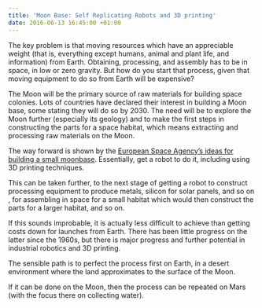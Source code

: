 ```yaml
---
title: 'Moon Base: Self Replicating Robots and 3D printing'
date: 2016-06-13 16:45:00 +01:00
---
```


The key problem is that moving resources which have an appreciable weight (that is, everything except humans, animal and plant life,  and information) from Earth. Obtaining, processing, and assembly has to be in space, in low or zero gravity. But how do you start that process, given that moving equipment to do so from Earth will be expensive?

The Moon will be the primary source of raw materials for building space colonies. Lots of countries have declared their interest in building a Moon base, some stating they will do so by 2030. The need will be to explore the Moon further (especially its geology) and to make the first steps in constructing the parts for a space habitat, which means extracting and processing raw materials on the Moon.

The way forward is shown by the [European Space Agency’s ideas for building a small moonbase][esa-base]. Essentially, get a robot to do it, including using 3D printing techniques.

This can be taken further, to the next stage of getting a robot to construct processing equipment to produce metals, silicon for solar panels, and so on , for assembling in space for a small habitat which would then construct the parts for a larger habitat, and so on.

If this sounds improbable, it is actually less difficult to achieve than getting costs down for launches from Earth. There has been little progress on the latter since the 1960s, but there is major progress and further potential in industrial robotics and 3D printing.

The sensible path is to perfect the process first on Earth, in a desert environment where the land approximates to the surface of the Moon.


If it can be done on the Moon, then the process can be repeated on Mars (with the focus there on collecting water).

[esa-base]: http://gizmodo.com/inside-the-esas-plan-to-build-the-first-permanent-moon-1655417694
